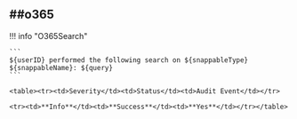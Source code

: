 ##o365
----

!!! info "O365Search"

    ```
    ${userID} performed the following search on ${snappableType} ${snappableName}: ${query}
    ```

    <table><tr><td>Severity</td><td>Status</td><td>Audit Event</td></tr>

    <tr><td>**Info**</td><td>**Success**</td><td>**Yes**</td></tr></table>

